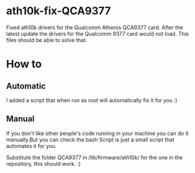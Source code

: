 # ath10k-fix-QCA9377
Fixed ath10k drivers for the Qualcomm Atheros QCA9377 card. After the latest update the drivers for the Qualcomm 9377 card would not load. This files should be able to solve that.

# How to
## Automatic
I added a script that when run as root will automatically fix it for you :)
## Manual
If you don't like other people's code running in your machine you can do it manually.But you can check the bash Script is just a small script that automates it for you. 

Substitute the folder QCA9377 in /lib/firmware/ath10k/ for the one in the repository, this should work. :)
